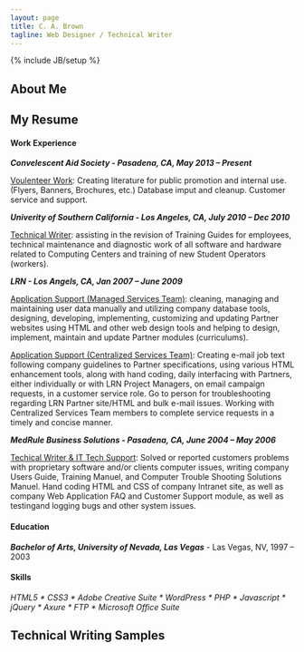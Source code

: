 ```yaml
---
layout: page
title: C. A. Brown
tagline: Web Designer / Technical Writer
---
```

{% include JB/setup %}



## About Me





## My Resume

#### Work Experience


***Convelescent Aid Society - Pasadena, CA, May 2013 &ndash; Present***

<u>Voulenteer Work</u>: Creating literature for public promotion and internal use. (Flyers, Banners, Brochures, etc.) Database imput and cleanup. Customer service and support.


***Univerity of Southern California - Los Angeles, CA, July 2010 &ndash; Dec 2010***

<u>Technical Writer</u>: assisting in the revision of Training Guides for employees, technical maintenance and diagnostic work of all software and hardware related to Computing Centers and training of new Student Operators (workers).


***LRN - Los Angels, CA, Jan 2007 &ndash; June 2009***

<u>Application Support (Managed Services Team)</u>: cleaning, managing and maintaining user data manually and utilizing company database tools, designing, developing, implementing, customizing and updating Partner websites using HTML and other web design tools and helping to design, implement, maintain and update Partner modules (curriculums).

<u>Application Support (Centralized Services Team)</u>: Creating e-mail job text following company guidelines to Partner specifications, using various HTML enhancement tools, along with hand coding, daily interfacing with Partners, either individually or with LRN Project Managers, on email campaign requests, in a customer service role. Go to person for troubleshooting regarding LRN Partner site/HTML and bulk e-mail issues. Working with Centralized Services Team members to complete service requests in a timely and concise manner. 


***MedRule Business Solutions - Pasadena, CA, June 2004 &ndash; May 2006***

<u>Techical Writer &amp; IT Tech Support</u>: Solved or reported customers problems with proprietary software and/or clients computer issues, writing company Users Guide, Training Manuel, and Computer Trouble Shooting Solutions Manuel. Hand coding HTML and CSS of company Intranet site, as well as company Web Application FAQ and Customer Support module, as well as testingand logging bugs and other system issues.


#### Education

***Bachelor of Arts, University of Nevada, Las Vegas*** - Las Vegas, NV, 1997 &ndash; 2003



#### Skills

<i>HTML5 * CSS3 * Adobe Creative Suite * WordPress * PHP * Javascript * jQuery * Axure * FTP * Microsoft Office Suite</i>


## Technical Writing Samples
